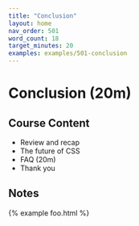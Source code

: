 ```yaml
---
title: "Conclusion"
layout: home
nav_order: 501
word_count: 18
target_minutes: 20
examples: examples/501-conclusion
---
```

# Conclusion (20m)

## Course Content

- Review and recap
- The future of CSS
- FAQ (20m)
- Thank you

## Notes



{% example foo.html %}









